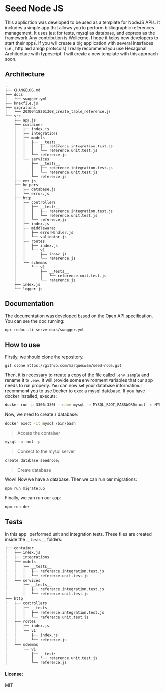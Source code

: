 # Seed Node JS 

This application was developed to be used as a template for NodeJS APIs. It includes a simple app that allows you to perform bibliographic references management. It uses jest for tests, mysql as database, and express as the framework. Any contribution is Wellcome. I hope it helps new developers to start their apps. If you will create a big application with several interfaces (i.e., http and amqp protocols) I really recommend you use Hexagonal Architecture with typescript. I will create a new template with this approach soon. 

## Architecture

```
.
├── CHANGELOG.md
├── docs
│   └── swagger.yml
├── knexfile.js
├── migrations
│   └── 20200418201308_create_table_reference.js
└── src
    ├── app.js
    ├── container
    │   ├── index.js
    │   ├── integrations
    │   ├── models
    │   │   ├── __tests__
    │   │   │   ├── reference.integration.test.js
    │   │   │   └── reference.unit.test.js
    │   │   └── reference.js
    │   └── services
    │       ├── __tests__
    │       │   ├── reference.integration.test.js
    │       │   └── reference.unit.test.js
    │       └── reference.js
    ├── env.js
    ├── helpers
    │   ├── database.js
    │   └── error.js
    ├── http
    │   ├── controllers
    │   │   ├── __tests__
    │   │   │   ├── reference.integration.test.js
    │   │   │   └── reference.unit.test.js
    │   │   └── reference.js
    │   ├── index.js
    │   ├── middlewares
    │   │   ├── errorHandler.js
    │   │   └── validator.js
    │   ├── routes
    │   │   ├── index.js
    │   │   └── v1
    │   │       ├── index.js
    │   │       └── reference.js
    │   └── schemas
    │       └── v1
    │           ├── __tests__
    │           │   └── reference.unit.test.js
    │           └── reference.js
    ├── index.js
    └── logger.js
```

## Documentation

The documentation was developed based on the Open API specification. You can see the doc running:

```
npx redoc-cli serve docs/swagger.yml
```

## How to use

Firstly, we should clone the repository:
```
git clone https://github.com/marqueswsm/seed-node.git
```

Then, it is necessary to create a copy of the file called `.env.sample` and rename it to `.env`. It will provide some environment variables that our app needs to run properly. You can now set your database information. I recommend you to use Docker to exec a mysql database. If you have docker installed, execute:
```bash
docker run -p 3306:3306 --name mysql -e MYSQL_ROOT_PASSWORD=root -e MYSQL_ROOT_HOST=% -d mysql/mysql-server:5.7
```

Now, we need to create a database:
```bash
docker exect -it mysql /bin/bash
```
> Access the container

```bash
mysql -u root -p 
```
> Connect to the mysql server

```bash
create database seednode;
```
> Create database

Wow! Now we have a database. Then we can run our migrations:
```
npm run migrate:up
```

Finally, we can run our app:
```bash
npm run dev
```

## Tests

In this app I performed unit and integration tests. These files are created inside the `__tests__` folders:

```bash
├── container
│   ├── index.js
│   ├── integrations
│   ├── models
│   │   ├── __tests__
│   │   │   ├── reference.integration.test.js
│   │   │   └── reference.unit.test.js
│   └── services
│       ├── __tests__
│       │   ├── reference.integration.test.js
│       │   └── reference.unit.test.js
├── http
│   ├── controllers
│   │   ├── __tests__
│   │   │   ├── reference.integration.test.js
│   │   │   └── reference.unit.test.js
│   ├── routes
│   │   ├── index.js
│   │   └── v1
│   │       ├── index.js
│   │       └── reference.js
│   └── schemas
│       └── v1
│           ├── __tests__
│           │   └── reference.unit.test.js
│           └── reference.js
```

#### License:

MIT